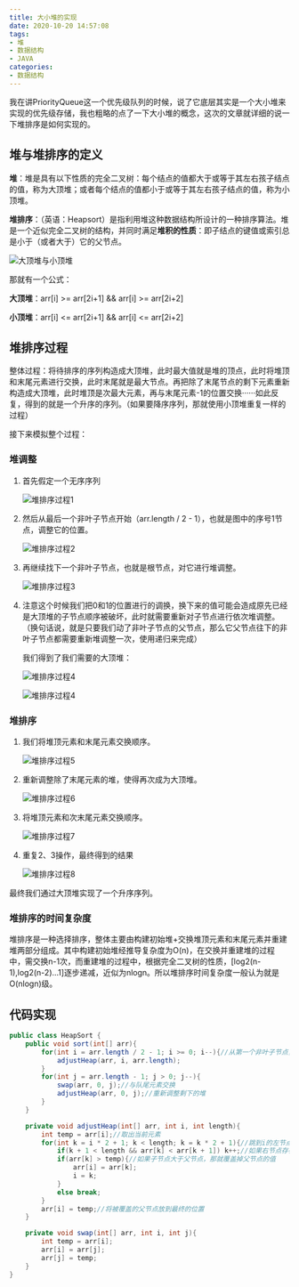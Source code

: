 ```yaml
---
title: 大小堆的实现
date: 2020-10-20 14:57:08
tags:
- 堆
- 数据结构
- JAVA
categories:
- 数据结构
---
```


我在讲PriorityQueue这一个优先级队列的时候，说了它底层其实是一个大小堆来实现的优先级存储，我也粗略的点了一下大小堆的概念，这次的文章就详细的说一下堆排序是如何实现的。

## 堆与堆排序的定义

**堆**：堆是具有以下性质的完全二叉树：每个结点的值都大于或等于其左右孩子结点的值，称为大顶堆；或者每个结点的值都小于或等于其左右孩子结点的值，称为小顶堆。

**堆排序**：（英语：Heapsort）是指利用堆这种数据结构所设计的一种排序算法。堆是一个近似完全二叉树的结构，并同时满足**堆积的性质**：即子结点的键值或索引总是小于（或者大于）它的父节点。

![大顶堆与小顶堆](https://gitee.com/lehanbal/blog-image/raw/master/img/大顶堆与小顶堆.png)

那就有一个公式：

**大顶堆**：arr[i] >= arr[2i+1] && arr[i] >= arr[2i+2]

**小顶堆**：arr[i] <= arr[2i+1] && arr[i] <= arr[2i+2]

## 堆排序过程

整体过程：将待排序的序列构造成大顶堆，此时最大值就是堆的顶点，此时将堆顶和末尾元素进行交换，此时末尾就是最大节点。再把除了末尾节点的剩下元素重新构造成大顶堆，此时堆顶是次最大元素，再与末尾元素-1的位置交换······如此反复，得到的就是一个升序的序列。（如果要降序序列，那就使用小顶堆重复一样的过程）

接下来模拟整个过程：

### 堆调整

1. 首先假定一个无序序列

   ![堆排序过程1](D:%5CWorkspace%5Cgitbook%5Crecord_source_code%5CJava%5C%E5%A4%A7%E5%B0%8F%E5%A0%86%E7%9A%84%E5%AE%9E%E7%8E%B0%5C%E5%A0%86%E6%8E%92%E5%BA%8F%E8%BF%87%E7%A8%8B1.png)

2. 然后从最后一个非叶子节点开始（arr.length / 2 - 1），也就是图中的序号1节点，调整它的位置。

   ![堆排序过程2](https://gitee.com/lehanbal/blog-image/raw/master/img/堆排序过程2.png)

3. 再继续找下一个非叶子节点，也就是根节点，对它进行堆调整。

   ![堆排序过程3](https://gitee.com/lehanbal/blog-image/raw/master/img/堆排序过程3.png)

4. 注意这个时候我们把0和1的位置进行的调换，换下来的值可能会造成原先已经是大顶堆的子节点顺序被破坏，此时就需要重新对子节点进行依次堆调整。（换句话说，就是只要我们动了非叶子节点的父节点，那么它父节点往下的非叶子节点都需要重新堆调整一次，使用递归来完成）

   我们得到了我们需要的大顶堆：

   ![堆排序过程4](https://gitee.com/lehanbal/blog-image/raw/master/img/堆排序过程4.png)

   ![堆排序过程4](D:%5CWorkspace%5Cgitbook%5Crecord_source_code%5CJava%5C%E5%A4%A7%E5%B0%8F%E5%A0%86%E7%9A%84%E5%AE%9E%E7%8E%B0%5C%E5%A0%86%E6%8E%92%E5%BA%8F%E8%BF%87%E7%A8%8B4.png)

### 堆排序

1. 我们将堆顶元素和末尾元素交换顺序。

   ![堆排序过程5](https://gitee.com/lehanbal/blog-image/raw/master/img/堆排序过程5.png)

2. 重新调整除了末尾元素的堆，使得再次成为大顶堆。

   ![堆排序过程6](https://gitee.com/lehanbal/blog-image/raw/master/img/堆排序过程6.png)

3. 将堆顶元素和次末尾元素交换顺序。

   ![堆排序过程7](https://gitee.com/lehanbal/blog-image/raw/master/img/堆排序过程7.png)

4. 重复2、3操作，最终得到的结果

   ![堆排序过程8](https://gitee.com/lehanbal/blog-image/raw/master/img/堆排序过程8.png)

最终我们通过大顶堆实现了一个升序序列。

### 堆排序的时间复杂度

堆排序是一种选择排序，整体主要由构建初始堆+交换堆顶元素和末尾元素并重建堆两部分组成。其中构建初始堆经推导复杂度为O(n)，在交换并重建堆的过程中，需交换n-1次，而重建堆的过程中，根据完全二叉树的性质，[log2(n-1),log2(n-2)...1]逐步递减，近似为nlogn。所以堆排序时间复杂度一般认为就是O(nlogn)级。

## 代码实现

```java
public class HeapSort {
    public void sort(int[] arr){
        for(int i = arr.length / 2 - 1; i >= 0; i--){//从第一个非叶子节点，从下到上，从左到右调整
            adjustHeap(arr, i, arr.length);
        }
        for(int j = arr.length - 1; j > 0; j--){
            swap(arr, 0, j);//与队尾元素交换
            adjustHeap(arr, 0, j);//重新调整剩下的堆
        }
    }

    private void adjustHeap(int[] arr, int i, int length){
        int temp = arr[i];//取出当前元素
        for(int k = i * 2 + 1; k < length; k = k * 2 + 1){//跳到i的左节点，每次都先跳到左节点
            if(k + 1 < length && arr[k] < arr[k + 1]) k++;//如果右节点存在并且比左节点还要大，那就指向右节点
            if(arr[k] > temp){//如果子节点大于父节点，那就覆盖掉父节点的值
                arr[i] = arr[k];
                i = k;
            }
            else break;
        }
        arr[i] = temp;//将被覆盖的父节点放到最终的位置
    }

    private void swap(int[] arr, int i, int j){
        int temp = arr[i];
        arr[i] = arr[j];
        arr[j] = temp;
    }
}
```

